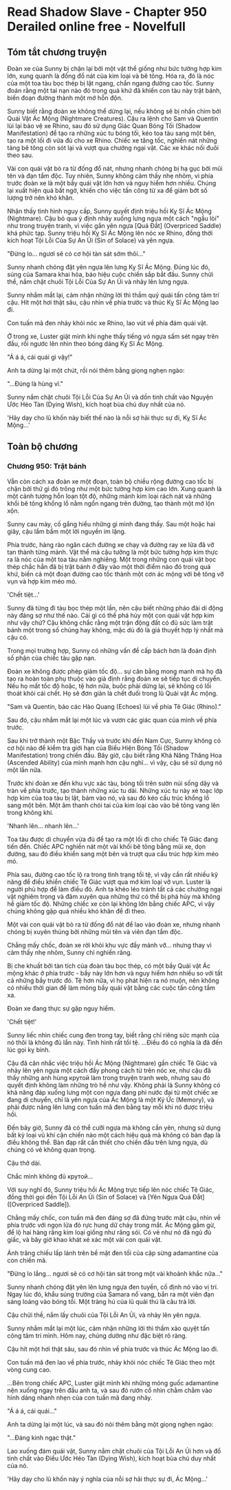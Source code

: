 # Read Shadow Slave - Chapter 950 Derailed online free - Novelfull

## Tóm tắt chương truyện

Đoàn xe của Sunny bị chặn lại bởi một vật thể giống như bức tường hợp kim lớn, xung quanh là đống đổ nát của kim loại và bê tông. Hóa ra, đó là nóc của một toa tàu bọc thép bị lật ngang, chắn ngang đường cao tốc. Sunny đoán rằng một tai nạn nào đó trong quá khứ đã khiến con tàu này trật bánh, biến đoạn đường thành một mớ hỗn độn.

Sunny biết rằng đoàn xe không thể dừng lại, nếu không sẽ bị nhấn chìm bởi Quái Vật Ác Mộng (Nightmare Creatures). Cậu ra lệnh cho Sam và Quentin lùi lại bảo vệ xe Rhino, sau đó sử dụng Giác Quan Bóng Tối (Shadow Manifestation) để tạo ra những xúc tu bóng tối, kéo toa tàu sang một bên, tạo ra một lối đi vừa đủ cho xe Rhino. Chiếc xe tăng tốc, nghiền nát những tảng bê tông còn sót lại và vượt qua chướng ngại vật. Các xe khác nối đuôi theo sau.

Vài con quái vật bò ra từ đống đổ nát, nhưng nhanh chóng bị hạ gục bởi mũi tên và đạn tẩm độc. Tuy nhiên, Sunny không cảm thấy nhẹ nhõm, vì phía trước đoàn xe là một bầy quái vật lớn hơn và nguy hiểm hơn nhiều. Chúng lại xuất hiện quá bất ngờ, khiến cho việc tấn công từ xa để giảm bớt số lượng trở nên khó khăn.

Nhận thấy tình hình nguy cấp, Sunny quyết định triệu hồi Kỵ Sĩ Ác Mộng (Nightmare). Cậu bỏ qua ý định nhảy xuống lưng ngựa một cách "ngầu lòi" như trong truyện tranh, vì việc gắn yên ngựa [Quá Đắt] (Overpriced Saddle) khá phức tạp. Sunny triệu hồi Kỵ Sĩ Ác Mộng lên nóc xe Rhino, đồng thời kích hoạt Tội Lỗi Của Sự An Ủi (Sin of Solace) và yên ngựa.

"Đừng lo... ngươi sẽ có cơ hội tàn sát sớm thôi..."

Sunny nhanh chóng đặt yên ngựa lên lưng Kỵ Sĩ Ác Mộng. Đúng lúc đó, súng của Samara khai hỏa, báo hiệu cuộc chiến sắp bắt đầu. Sunny chửi thề, nắm chặt chuôi Tội Lỗi Của Sự An Ủi và nhảy lên lưng ngựa.

Sunny nhắm mắt lại, cảm nhận những lời thì thầm quỷ quái tấn công tâm trí cậu. Hít một hơi thật sâu, cậu nhìn về phía trước và thúc Kỵ Sĩ Ác Mộng lao đi.

Con tuấn mã đen nhảy khỏi nóc xe Rhino, lao vút về phía đám quái vật.

Ở trong xe, Luster giật mình khi nghe thấy tiếng vó ngựa sấm sét ngay trên đầu, rồi ngước lên nhìn theo bóng dáng Kỵ Sĩ Ác Mộng.

"Á á á, cái quái gì vậy!"

Anh ta dừng lại một chút, rồi nói thêm bằng giọng nghẹn ngào:

"...Đúng là hùng vĩ."

Sunny nắm chặt chuôi Tội Lỗi Của Sự An Ủi và dồn tinh chất vào Nguyện Ước Héo Tàn (Dying Wish), kích hoạt bùa chú duy nhất của nó.

'Hãy dạy cho lũ khốn này biết thế nào là nỗi sợ hãi thực sự đi, Kỵ Sĩ Ác Mộng...'

## Toàn bộ chương

### Chương 950: Trật bánh

Vẫn còn cách xa đoàn xe một đoạn, toàn bộ chiều rộng đường cao tốc bị chặn bởi thứ gì đó trông như một bức tường hợp kim cao lớn. Xung quanh là một cảnh tượng hỗn loạn tột độ, những mảnh kim loại rách nát và những khối bê tông khổng lồ nằm ngổn ngang trên đường, tạo thành một mớ lộn xộn.

Sunny cau mày, cố gắng hiểu những gì mình đang thấy. Sau một hoặc hai giây, cậu lẩm bẩm một lời nguyền im lặng.

Phía trước, hàng rào ngăn cách đường xe chạy và đường ray xe lửa đã vỡ tan thành từng mảnh. Vật thể mà cậu tưởng là một bức tường hợp kim thực ra là nóc của một toa tàu nằm nghiêng. Một trong những con quái vật bọc thép chắc hẳn đã bị trật bánh ở đây vào một thời điểm nào đó trong quá khứ, biến cả một đoạn đường cao tốc thành một cơn ác mộng với bê tông vỡ vụn và hợp kim méo mó.

'Chết tiệt...'

Sunny đã từng đi tàu bọc thép một lần, nên cậu biết những pháo đài di động này đáng sợ như thế nào. Cái gì có thể phá hủy một con quái vật hợp kim như vậy chứ? Cậu không chắc rằng một trận động đất có đủ sức làm trật bánh một trong số chúng hay không, mặc dù đó là giả thuyết hợp lý nhất mà cậu có.

Trong mọi trường hợp, Sunny có những vấn đề cấp bách hơn là đoán định số phận của chiếc tàu gặp nạn.

Đoàn xe không được phép giảm tốc độ... sự cân bằng mong manh mà họ đã tạo ra hoàn toàn phụ thuộc vào giả định rằng đoàn xe sẽ tiếp tục di chuyển. Nếu họ mất tốc độ hoặc, tệ hơn nữa, buộc phải dừng lại, sẽ không có lối thoát khỏi cái chết. Họ sẽ đơn giản là chết đuối trong lũ Quái vật Ác mộng.

"Sam và Quentin, bảo các Hào Quang (Echoes) lùi về phía Tê Giác (Rhino)."

Sau đó, cậu nhắm mắt lại một lúc và vươn các giác quan của mình về phía trước.

Sau khi trở thành một Bậc Thầy và trước khi đến Nam Cực, Sunny không có cơ hội nào để kiểm tra giới hạn của Biểu Hiện Bóng Tối (Shadow Manifestation) trong chiến đấu. Bây giờ, cậu biết rằng Khả Năng Thăng Hoa (Ascended Ability) của mình mạnh hơn cậu nghĩ... vì vậy, cậu sẽ sử dụng nó một lần nữa.

Trước khi đoàn xe đến khu vực xác tàu, bóng tối trên sườn núi sống dậy và tràn về phía trước, tạo thành những xúc tu dài. Những xúc tu này xé toạc lớp hợp kim của toa tàu bị lật, bám vào nó, và sau đó kéo cấu trúc khổng lồ sang một bên. Một âm thanh chói tai của kim loại cào vào bê tông vang lên trong không khí.

'Nhanh lên... nhanh lên...'

Toa tàu được di chuyển vừa đủ để tạo ra một lối đi cho chiếc Tê Giác đang tiến đến. Chiếc APC nghiền nát một vài khối bê tông bằng mũi xe, dọn đường, sau đó điều khiển sang một bên và trượt qua cấu trúc hợp kim méo mó.

Phía sau, đường cao tốc lộ ra trong tình trạng tồi tệ, vì vậy cần rất nhiều kỹ năng để điều khiển chiếc Tê Giác vượt qua mớ kim loại vỡ vụn. Luster là người phù hợp để làm điều đó. Anh ta khéo léo tránh tất cả các chướng ngại vật nghiêm trọng và đâm xuyên qua những thứ có thể bị phá hủy mà không hề giảm tốc độ. Những chiếc xe còn lại không lớn bằng chiếc APC, vì vậy chúng không gặp quá nhiều khó khăn để đi theo.

Một vài con quái vật bò ra từ đống đổ nát để lao vào đoàn xe, nhưng nhanh chóng bị xuyên thủng bởi những mũi tên và viên đạn tẩm độc.

Chẳng mấy chốc, đoàn xe rời khỏi khu vực đầy mảnh vỡ... nhưng thay vì cảm thấy nhẹ nhõm, Sunny chỉ nghiến răng.

Bị che khuất bởi tàn tích của đoàn tàu bọc thép, có một bầy Quái vật Ác mộng khác ở phía trước - bầy này lớn hơn và nguy hiểm hơn nhiều so với tất cả những bầy trước đó. Tệ hơn nữa, vì họ phát hiện ra nó muộn, nên không có nhiều thời gian để làm mỏng bầy quái vật bằng các cuộc tấn công tầm xa.

Đoàn xe đang thực sự gặp nguy hiểm.

'Chết tiệt!'

Sunny liếc nhìn chiếc cung đen trong tay, biết rằng chỉ riêng sức mạnh của nó thôi là không đủ lần này. Tình hình rất tồi tệ. ...Điều đó có nghĩa là đã đến lúc gọi kỵ binh.

Cậu đã cân nhắc việc triệu hồi Ác Mộng (Nightmare) gần chiếc Tê Giác và nhảy lên yên ngựa một cách đầy phong cách từ trên nóc xe, như cậu đã thấy những anh hùng крутой làm trong truyện tranh web, nhưng sau đó quyết định không làm những trò hề như vậy. Không phải là Sunny không có khả năng đáp xuống lưng một con ngựa đang phi nước đại từ một chiếc xe đang di chuyển, chỉ là yên ngựa của Ác Mộng là một Ký Ức (Memory), và phải được nâng lên lưng con tuấn mã đen bằng tay mỗi khi nó được triệu hồi.

Đến bây giờ, Sunny đã có thể cưỡi ngựa mà không cần yên, nhưng sử dụng bất kỳ loại vũ khí cận chiến nào một cách hiệu quả mà không có bàn đạp là điều không thể. Bàn đạp rất cần thiết cho chiến đấu trên lưng ngựa, dù chúng có vẻ không quan trọng.

Cậu thở dài.

Chắc mình không đủ крутой...

Với suy nghĩ đó, Sunny triệu hồi Ác Mộng trực tiếp lên nóc chiếc Tê Giác, đồng thời gọi đến Tội Lỗi An Ủi (Sin of Solace) và [Yên Ngựa Quá Đắt] ([Overpriced Saddle]).

Chẳng mấy chốc, con tuấn mã đen đáng sợ đã đứng trước mặt cậu, nhìn về phía trước với ngọn lửa đỏ rực hung dữ cháy trong mắt. Ác Mộng gầm gừ, để lộ hai hàng răng kim loại giống như răng sói. Có vẻ như nó đã ngủ đủ giấc, và bây giờ khao khát xé xác một vài con quái vật.

Ánh trăng chiếu lấp lánh trên bề mặt đen tối của cặp sừng adamantine của con chiến mã.

"Đừng lo lắng... ngươi sẽ có cơ hội tàn sát trong một vài khoảnh khắc nữa..."

Sunny nhanh chóng đặt yên lên lưng ngựa đen tuyền, cố định nó vào vị trí. Ngay lúc đó, khẩu súng trường của Samara nổ vang, bắn ra một viên đạn sáng loáng vào bóng tối. Một tràng hú của lũ quái thú là câu trả lời.

Cậu chửi thề, nắm lấy chuôi của Tội Lỗi An Ủi, và nhảy lên yên ngựa.

Sunny nhắm mắt lại một lúc, cảm nhận những lời thì thầm xảo quyệt tấn công tâm trí mình. Hôm nay, chúng dường như đặc biệt rõ ràng.

Cậu hít một hơi thật sâu, sau đó nhìn về phía trước và thúc Ác Mộng lao đi.

Con tuấn mã đen lao về phía trước, nhảy khỏi nóc chiếc Tê Giác theo một vòng cung cao.

...Bên trong chiếc APC, Luster giật mình khi những móng guốc adamantine nện xuống ngay trên đầu anh ta, và sau đó rướn cổ nhìn chằm chằm vào hình dáng nhanh nhẹn của con tuấn mã đang nhảy.

"Á á á, cái quái..."

Anh ta dừng lại một lúc, và sau đó nói thêm bằng một giọng nghẹn ngào:

"...Đáng kinh ngạc thật."

Lao xuống đám quái vật, Sunny nắm chặt chuôi của Tội Lỗi An Ủi hơn và đổ tinh chất vào Điều Ước Héo Tàn (Dying Wish), kích hoạt bùa chú duy nhất của nó.

'Hãy dạy cho lũ khốn này ý nghĩa của nỗi sợ hãi thực sự đi, Ác Mộng...'